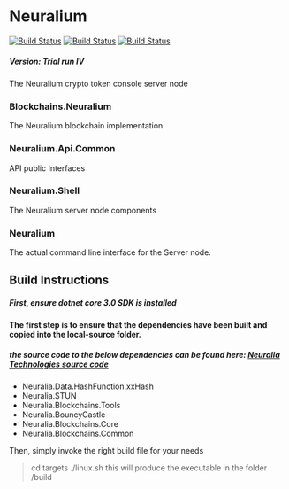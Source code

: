 # Neuralium

[![Build Status](http://jenkins.neuralium.com/buildStatus/icon?job=Neuralium.Node-Linux64&subject=Linux-x64)](http://jenkins.neuralium.com/job/Neuralium.Node-Linux64/)
[![Build Status](http://jenkins.neuralium.com/buildStatus/icon?job=Neuralium.Node-Linux-Arm64&subject=Linux-ARM64)](http://jenkins.neuralium.com/job/Neuralium.Node-ARM64/)
[![Build Status](http://jenkins.neuralium.com/buildStatus/icon?job=Neuralium.Node-Win64&subject=Windows-x64)](http://jenkins.neuralium.com/job/Neuralium.Node-Win64/)

##### Version:  Trial run IV

The Neuralium crypto token console server node

### Blockchains.Neuralium
The Neuralium blockchain implementation
### Neuralium.Api.Common
API public Interfaces
### Neuralium.Shell
The Neuralium server node components
### Neuralium
The actual command line interface for the Server node.

## Build Instructions

##### First, ensure dotnet core 3.0 SDK is installed

#### The first step is to ensure that the dependencies have been built and copied into the local-source folder.

##### the source code to the below dependencies can be found here: [Neuralia Technologies source code](https://github.com/Neuralia) 

 - Neuralia.Data.HashFunction.xxHash
 - Neuralia.STUN
 - Neuralia.Blockchains.Tools
 - Neuralia.BouncyCastle
 - Neuralia.Blockchains.Core
 - Neuralia.Blockchains.Common

Then, simply invoke the right build file for your needs
>cd targets
> ./linux.sh
this will produce the executable in the folder /build
